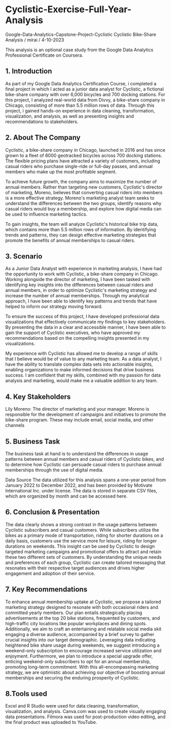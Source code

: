 # Cyclistic-Exercise-Full-Year-Analysis

Google-Data-Analytics-Capstone-Project-Cyclistic
Cyclistic Bike-Share Analysis / mirai / 4-10-2023

This analysis is an optional case study from the Google Data Analytics Professional Certificate on Coursera.

## 1. Introduction
As part of my Google Data Analytics Certification Course, i completed a final project in which I acted as a junior data analyst for Cyclistic, a fictional bike-share company with over 6,000 bicycles and 700 docking stations. For this project, I analyzed real-world data from Divvy, a bike-share company in Chicago, consisting of more than 5.5 million rows of data. Through this project, i gained hands-on experience in data cleaning, transformation, visualization, and analysis, as well as presenting insights and recommendations to stakeholders.

## 2. About The Company

Cyclistic, a bike-share company in Chicago, launched in 2016 and has since grown to a fleet of 6000 geotracked bicycles across 700 docking stations. The flexible pricing plans have attracted a variety of customers, including casual riders who purchase single-ride or full-day passes, and annual members who make up the most profitable segment.

To achieve future growth, the company aims to maximize the number of annual members. Rather than targeting new customers, Cyclistic's director of marketing, Moreno, believes that converting casual riders into members is a more effective strategy. Moreno's marketing analyst team seeks to understand the differences between the two groups, identify reasons why casual riders would buy a membership, and explore how digital media can be used to influence marketing tactics.

To gain insights, the team will analyze Cyclistic's historical bike trip data, which contains more than 5.5 million rows of information. By identifying trends and patterns, they can design effective marketing strategies that promote the benefits of annual memberships to casual riders.

## 3. Scenario
As a Junior Data Analyst with experience in marketing analysis, I have had the opportunity to work with Cyclistic, a bike-share company in Chicago. Working alongside the director of marketing, I have been tasked with identifying key insights into the differences between casual riders and annual members, in order to optimize Cyclistic's marketing strategy and increase the number of annual memberships. Through my analytical approach, I have been able to identify key patterns and trends that have helped to inform our strategy moving forward.

To ensure the success of this project, I have developed professional data visualizations that effectively communicate my findings to key stakeholders. By presenting the data in a clear and accessible manner, I have been able to gain the support of Cyclistic executives, who have approved my recommendations based on the compelling insights presented in my visualizations.

My experience with Cyclistic has allowed me to develop a range of skills that I believe would be of value to any marketing team. As a data analyst, I have the ability to translate complex data sets into actionable insights, enabling organizations to make informed decisions that drive business success. I am confident that my skills, combined with my passion for data analysis and marketing, would make me a valuable addition to any team.

## 4. Key Stakeholders

Lily Moreno: The director of marketing and your manager. Moreno is responsible for the development of campaigns and initiatives to promote the bike-share program. These may include email, social media, and other channels

## 5. Business Task

The business task at hand is to understand the differences in usage patterns between annual members and casual riders of Cyclistic bikes, and to determine how Cyclistic can persuade casual riders to purchase annual memberships through the use of digital media.

Data Source The data utilized for this analysis spans a one-year period from January 2022 to December 2022, and has been provided by Motivate International Inc. under license. The data is stored in separate CSV files, which are organized by month and can be accessed here.

## 6. Conclusion & Presentation

The data clearly shows a strong contrast in the usage patterns between Cyclistic subscribers and casual customers. While subscribers utilize the bikes as a primary mode of transportation, riding for shorter durations on a daily basis, customers use the service more for leisure, riding for longer durations on weekends. This insight can be used by Cyclistic to design targeted marketing campaigns and promotional offers to attract and retain these two different sets of customers. By understanding the unique needs and preferences of each group, Cyclistic can create tailored messaging that resonates with their respective target audiences and drives higher engagement and adoption of their service.


## 7. Key Recommendations

To enhance annual membership uptake at Cyclistic, we propose a tailored marketing strategy designed to resonate with both occasional riders and committed yearly members. Our plan entails strategically placing advertisements at the top 20 bike stations, frequented by customers, and high-traffic city locations like popular workplaces and dining spots. Additionally, we aim to craft an entertaining and relatable social media skit engaging a diverse audience, accompanied by a brief survey to gather crucial insights into our target demographic.
Leveraging data indicating heightened bike share usage during weekends, we suggest introducing a weekend-only subscription to encourage increased service utilization and enjoyment. Furthermore, we plan to introduce a special upgrade offer, enticing weekend-only subscribers to opt for an annual membership, promoting long-term commitment. With this all-encompassing marketing strategy, we are optimistic about achieving our objective of boosting annual memberships and securing the enduring prosperity of Cyclistic.

## 8.Tools used

Excel and R Studio were used for data cleaning, transformation, visualization, and analysis. Canva.com was used to create visually engaging data presentations. Filmora was used for post-production video editing, and the final product was uploaded to YouTube.
